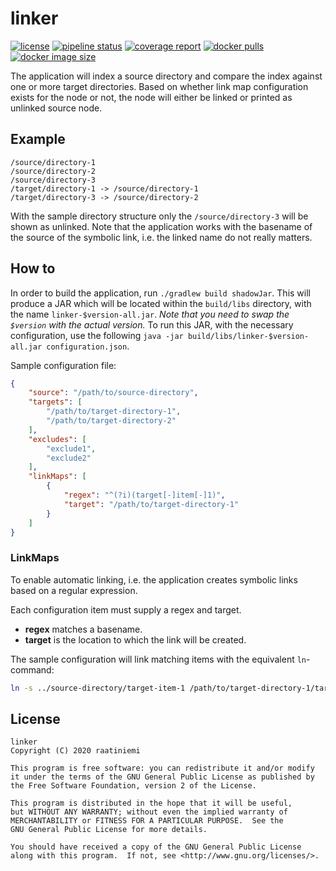 # linker

[![license](https://img.shields.io/badge/license-GPLv2-blue.svg)](license)
[![pipeline status](https://gitlab.com/rahome/linker/badges/main/pipeline.svg)](https://gitlab.com/rahome/linker/-/commits/master)
[![coverage report](https://gitlab.com/rahome/linker/badges/main/coverage.svg)](https://gitlab.com/rahome/linker/-/commits/master)
[![docker pulls](https://img.shields.io/docker/pulls/raatiniemi/linker.svg)](https://hub.docker.com/r/raatiniemi/linker/)
[![docker image size](https://img.shields.io/docker/image-size/raatiniemi/linker/latest)](https://hub.docker.com/r/raatiniemi/linker/)

The application will index a source directory and compare the index against one
or more target directories. Based on whether link map configuration exists for
the node or not, the node will either be linked or printed as unlinked source
node.

## Example

```
/source/directory-1
/source/directory-2
/source/directory-3
/target/directory-1 -> /source/directory-1
/target/directory-3 -> /source/directory-2
```

With the sample directory structure only the `/source/directory-3` will be shown
as unlinked. Note that the application works with the basename of the source of
the symbolic link, i.e. the linked name do not really matters.

## How to

In order to build the application, run `./gradlew build shadowJar`. This will
produce a JAR which will be located within the `build/libs` directory, with the
name `linker-$version-all.jar`. *Note that you need to swap the `$version` with
the actual version.* To run this JAR, with the necessary configuration, use the
following `java -jar build/libs/linker-$version-all.jar configuration.json`.

Sample configuration file:

```json
{
    "source": "/path/to/source-directory",
    "targets": [
        "/path/to/target-directory-1",
        "/path/to/target-directory-2"
    ],
    "excludes": [
        "exclude1",
        "exclude2"
    ],
    "linkMaps": [
        {
            "regex": "^(?i)(target[-]item[-]1)",
            "target": "/path/to/target-directory-1"
        }
    ]
}
```

### LinkMaps

To enable automatic linking, i.e. the application creates symbolic links
based on a regular expression.

Each configuration item must supply a regex and target.

* **regex** matches a basename.
* **target** is the location to which the link will be created.

The sample configuration will link matching items with the equivalent
`ln`-command:

```sh
ln -s ../source-directory/target-item-1 /path/to/target-directory-1/target-item-1
```

## License

```
linker
Copyright (C) 2020 raatiniemi

This program is free software: you can redistribute it and/or modify
it under the terms of the GNU General Public License as published by
the Free Software Foundation, version 2 of the License.

This program is distributed in the hope that it will be useful,
but WITHOUT ANY WARRANTY; without even the implied warranty of
MERCHANTABILITY or FITNESS FOR A PARTICULAR PURPOSE.  See the
GNU General Public License for more details.

You should have received a copy of the GNU General Public License
along with this program.  If not, see <http://www.gnu.org/licenses/>.
```
